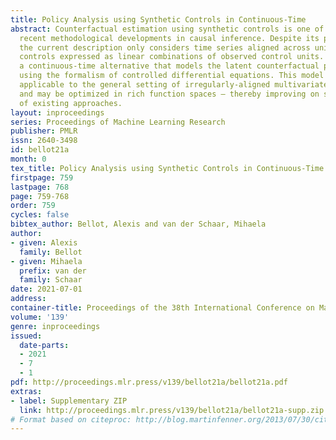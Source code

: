 ```yaml
---
title: Policy Analysis using Synthetic Controls in Continuous-Time
abstract: Counterfactual estimation using synthetic controls is one of the most successful
  recent methodological developments in causal inference. Despite its popularity,
  the current description only considers time series aligned across units and synthetic
  controls expressed as linear combinations of observed control units. We propose
  a continuous-time alternative that models the latent counterfactual path explicitly
  using the formalism of controlled differential equations. This model is directly
  applicable to the general setting of irregularly-aligned multivariate time series
  and may be optimized in rich function spaces – thereby improving on some limitations
  of existing approaches.
layout: inproceedings
series: Proceedings of Machine Learning Research
publisher: PMLR
issn: 2640-3498
id: bellot21a
month: 0
tex_title: Policy Analysis using Synthetic Controls in Continuous-Time
firstpage: 759
lastpage: 768
page: 759-768
order: 759
cycles: false
bibtex_author: Bellot, Alexis and van der Schaar, Mihaela
author:
- given: Alexis
  family: Bellot
- given: Mihaela
  prefix: van der
  family: Schaar
date: 2021-07-01
address:
container-title: Proceedings of the 38th International Conference on Machine Learning
volume: '139'
genre: inproceedings
issued:
  date-parts:
  - 2021
  - 7
  - 1
pdf: http://proceedings.mlr.press/v139/bellot21a/bellot21a.pdf
extras:
- label: Supplementary ZIP
  link: http://proceedings.mlr.press/v139/bellot21a/bellot21a-supp.zip
# Format based on citeproc: http://blog.martinfenner.org/2013/07/30/citeproc-yaml-for-bibliographies/
---
```

